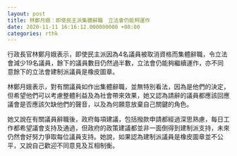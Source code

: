 ```yaml
---
layout: post
title: 林鄭月娥：即使民主派集體辭職　立法會仍能夠運作
date: 2020-11-11 16:16:12.000000000 +08:00
categories: rthk
---
```


行政長官林鄭月娥表示，即使民主派因為4名議員被取消資格而集體辭職，令立法會減少19名議員，餘下的議員數目仍然過半數，立法會仍能夠繼續運作，亦不同意餘下的立法會建制派議員是橡皮圖章。

林鄭月娥表示，對有關議員如作出集體辭職，並無特別看法，因為是他們的決定，但希望他們可以考慮整體利益及為社會帶來效果，她又認為請辭的議員都應該回應議會是否應該欠缺他們的聲音，以及為何願意放棄自己關鍵的角色。

她又說在有關議員辭職後，政府每項建議，包括撥款申請都經過深思熟慮，每日工作都希望議會支持及通過，但政府的政策建議都並非一面倒得到建制派支持，未來仍然會好努力爭取每位議員支持。她說，如果認為建制派議員是橡皮圖章並不公平，又說自己歡迎不同意見及互相制衡。
